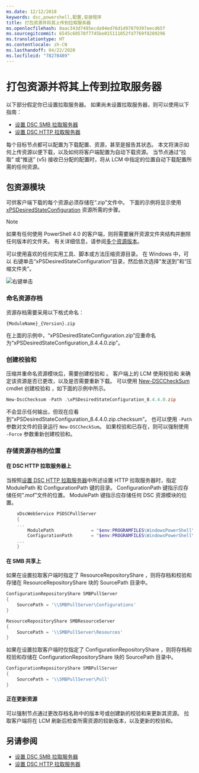 ```yaml
---
ms.date: 12/12/2018
keywords: dsc,powershell,配置,安装程序
title: 打包资源并将其上传到拉取服务器
ms.openlocfilehash: 8aac343d7495ecda94ed76d1d97079397eecd65f
ms.sourcegitcommit: 6545c60578f7745be015111052fd7769f8289296
ms.translationtype: HT
ms.contentlocale: zh-CN
ms.lasthandoff: 04/22/2020
ms.locfileid: "78278489"
---
```

# <a name="package-and-upload-resources-to-a-pull-server"></a>打包资源并将其上传到拉取服务器

以下部分假定你已设置拉取服务器。 如果尚未设置拉取服务器，则可以使用以下指南：

- [设置 DSC SMB 拉取服务器](pullServerSmb.md)
- [设置 DSC HTTP 拉取服务器](pullServer.md)

每个目标节点都可以配置为下载配置、资源，甚至是报告其状态。 本文将演示如何上传资源以便下载，以及如何将客户端配置为自动下载资源。 当节点通过“拉取”  或“推送”  (v5) 接收已分配的配置时，将从 LCM 中指定的位置自动下载配置所需的任何资源。

## <a name="package-resource-modules"></a>包资源模块

可供客户端下载的每个资源必须存储在“.zip”文件中。 下面的示例将显示使用 [xPSDesiredStateConfiguration](https://www.powershellgallery.com/packages/xPSDesiredStateConfiguration/8.4.0.0) 资源所需的步骤。

> [!NOTE]
> 如果有任何使用 PowerShell 4.0 的客户端，则将需要展开资源文件夹结构并删除任何版本的文件夹。 有关详细信息，请参阅[多个资源版本](../configurations/import-dscresource.md#multiple-resource-versions)。

可以使用喜欢的任何实用工具、脚本或方法压缩资源目录。 在 Windows 中，可以  右键单击“xPSDesiredStateConfiguration”目录，然后依次选择“发送到”和“压缩文件夹”。

![右键单击](media/package-upload-resources/right-click.gif)

### <a name="naming-the-resource-archive"></a>命名资源存档

资源存档需要采用以下格式命名：

```
{ModuleName}_{Version}.zip
```

在上面的示例中，“xPSDesiredStateConfiguration.zip”应重命名为“xPSDesiredStateConfiguration_8.4.4.0.zip”。

### <a name="create-checksums"></a>创建校验和

压缩并重命名资源模块后，需要创建校验和  。  客户端上的 LCM 使用校验和  来确定该资源是否已更改，以及是否需要重新下载。 可以使用 [New-DSCCheckSum](/powershell/module/PSDesiredStateConfiguration/New-DSCCheckSum) cmdlet 创建校验和  ，如下面的示例中所示。

```powershell
New-DscChecksum -Path .\xPSDesiredStateConfiguration_8.4.4.0.zip
```

不会显示任何输出，但现在应看到“xPSDesiredStateConfiguration_8.4.4.0.zip.checksum”。 也可以使用 `-Path` 参数对文件的目录运行 `New-DSCCheckSum`。 如果校验和已存在，则可以强制使用 `-Force` 参数重新创建校验和。

### <a name="where-to-store-resource-archives"></a>存储资源存档的位置

#### <a name="on-a-dsc-http-pull-server"></a>在 DSC HTTP 拉取服务器上

当按照[设置 DSC HTTP 拉取服务器](pullServer.md)中所述设置 HTTP 拉取服务器时，指定 ModulePath  和 ConfigurationPath  键的目录。 ConfigurationPath  键指示应存储任何“.mof”文件的位置。 ModulePath  键指示应存储任何 DSC 资源模块的位置。

```powershell
    xDscWebService PSDSCPullServer
    {
    ...
        ModulePath              = "$env:PROGRAMFILES\WindowsPowerShell\DscService\Modules"
        ConfigurationPath       = "$env:PROGRAMFILES\WindowsPowerShell\DscService\Configuration"
    ...
    }

```

#### <a name="on-an-smb-share"></a>在 SMB 共享上

如果在设置拉取客户端时指定了 ResourceRepositoryShare  ，则将存档和校验和存储在 ResourceRepositoryShare  块的 SourcePath  目录中。

```powershell
ConfigurationRepositoryShare SMBPullServer
{
    SourcePath = '\\SMBPullServer\Configurations'
}

ResourceRepositoryShare SMBResourceServer
{
    SourcePath = '\\SMBPullServer\Resources'
}
```

如果在设置拉取客户端时仅指定了 ConfigurationRepositoryShare  ，则将存档和校验和存储在 ConfigurationRepositoryShare  块的 SourcePath  目录中。

```powershell
ConfigurationRepositoryShare SMBPullServer
{
    SourcePath = '\\SMBPullServer\Pull'
}
```

#### <a name="updating-resources"></a>正在更新资源

可以强制节点通过更改存档名称中的版本号或创建新的校验和来更新其资源。 拉取客户端将在 LCM 刷新后检查所需资源的较新版本，以及更新的校验和。

## <a name="see-also"></a>另请参阅

- [设置 DSC SMB 拉取服务器](pullServerSmb.md)
- [设置 DSC HTTP 拉取服务器](pullServer.md)
